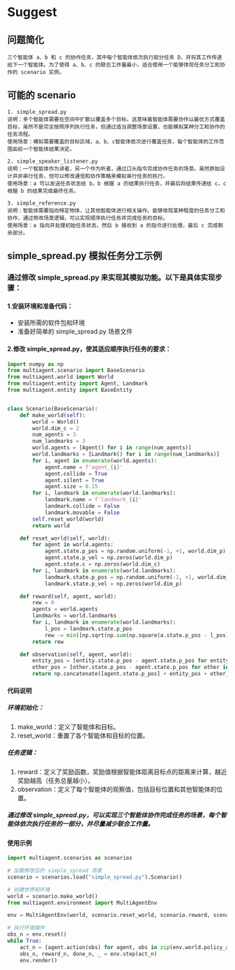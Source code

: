 # Suggest

## 问题简化
```
三个智能体 a、b 和 c 的协作任务，其中每个智能体依次执行部分任务 D，并将其工作传递给下一个智能体。为了使得 a、b、c 的联合工作量最小，适合使用一个能够体现任务分工和协作的 scenario 实例。
```

## 可能的 scenario

```
1. simple_spread.py
说明：多个智能体需要在空间中扩散以覆盖多个目标。这意味着智能体需要协作以最优方式覆盖目标，虽然不是完全按照序列执行任务，但通过适当调整场景设置，也能模拟某种分工和协作的任务流程。
使用场景：模拟需要覆盖的目标区域，a、b、c智能体依次进行覆盖任务，每个智能体的工作范围由前一个智能体结果决定。

2. simple_speaker_listener.py
说明：一个智能体作为讲者，另一个作为听者，通过口头指令完成协作任务的场景。虽然原始设计并非串行任务，但可以修改通信和协作策略来模拟串行任务的执行。
使用场景：a 可以发送任务状态给 b，b 根据 a 的结果执行任务，并最后将结果传递给 c，c 根据 b 的结果完成最终任务。

3. simple_reference.py
说明：智能体需要指向特定物体，让其他智能体进行相关操作。能够体现某种程度的任务分工和协作，通过修改场景逻辑，可以实现顺序执行任务并完成任务的目标。
使用场景：a 指向并处理初始任务状态，然后 b 接收到 a 的指令进行处理，最后 c 完成剩余部分。
```

## simple_spread.py 模拟任务分工示例

### 通过修改 simple_spread.py 来实现其模拟功能。以下是具体实现步骤：

#### 1.安装环境和准备代码：
* 安装所需的软件包和环境
* 准备好简单的 simple_spread.py 场景文件
#### 2.修改 simple_spread.py，使其适应顺序执行任务的要求：

```python
import numpy as np
from multiagent.scenario import BaseScenario
from multiagent.world import World
from multiagent.entity import Agent, Landmark
from multiagent.entity import BaseEntity


class Scenario(BaseScenario):
    def make_world(self):
        world = World()
        world.dim_c = 2
        num_agents = 3
        num_landmarks = 3
        world.agents = [Agent() for i in range(num_agents)]
        world.landmarks = [Landmark() for i in range(num_landmarks)]
        for i, agent in enumerate(world.agents):
            agent.name = f'agent_{i}'
            agent.collide = True
            agent.silent = True
            agent.size = 0.15
        for i, landmark in enumerate(world.landmarks):
            landmark.name = f'landmark_{i}'
            landmark.collide = False
            landmark.movable = False
        self.reset_world(world)
        return world

    def reset_world(self, world):
        for agent in world.agents:
            agent.state.p_pos = np.random.uniform(-1, +1, world.dim_p)
            agent.state.p_vel = np.zeros(world.dim_p)
            agent.state.c = np.zeros(world.dim_c)
        for i, landmark in enumerate(world.landmarks):
            landmark.state.p_pos = np.random.uniform(-1, +1, world.dim_p)
            landmark.state.p_vel = np.zeros(world.dim_p)

    def reward(self, agent, world):
        rew = 0
        agents = world.agents
        landmarks = world.landmarks
        for i, landmark in enumerate(world.landmarks):
            l_pos = landmark.state.p_pos
            rew -= min([np.sqrt(np.sum(np.square(a.state.p_pos - l_pos))) for a in agents])
        return rew

    def observation(self, agent, world):
        entity_pos = [entity.state.p_pos - agent.state.p_pos for entity in world.landmarks]
        other_pos = [other.state.p_pos - agent.state.p_pos for other in world.agents if other is not agent]
        return np.concatenate([agent.state.p_pos] + entity_pos + other_pos)

```

#### 代码说明
##### 环境初始化：
1. make_world：定义了智能体和目标。
2. reset_world：重置了各个智能体和目标的位置。
##### 任务逻辑：
1. reward：定义了奖励函数，奖励值根据智能体距离目标点的距离来计算，越近奖励越高（任务总量越小）。
2. observation：定义了每个智能体的观察值，包括目标位置和其他智能体的位置。
##### 通过修改 simple_spread.py，可以实现三个智能体协作完成任务的场景，每个智能体依次执行任务的一部分，并尽量减少联合工作量。


#### 使用示例
```python
import multiagent.scenarios as scenarios

# 加载修改后的 simple_spread 场景
scenario = scenarios.load("simple_spread.py").Scenario()

# 创建世界和环境
world = scenario.make_world()
from multiagent.environment import MultiAgentEnv

env = MultiAgentEnv(world, scenario.reset_world, scenario.reward, scenario.observation)

# 执行环境操作
obs_n = env.reset()
while True:
    act_n = [agent.action(obs) for agent, obs in zip(env.world.policy_agents, obs_n)]
    obs_n, reward_n, done_n, _ = env.step(act_n)
    env.render()

```